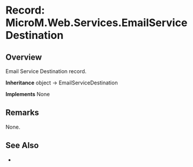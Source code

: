 # Record: MicroM.Web.Services.EmailServiceDestination
## Overview
Email Service Destination record.

**Inheritance**
object -> EmailServiceDestination

**Implements**
None

## Remarks
None.

## See Also
-